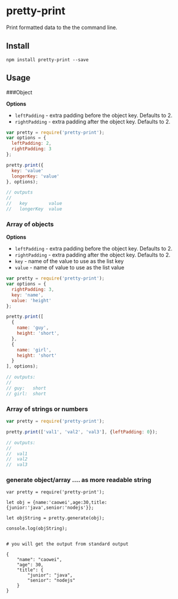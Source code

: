 pretty-print
============

Print formatted data to the the command line.

## Install

```
npm install pretty-print --save
```

## Usage

###Object

**Options**

* ` leftPadding ` - extra padding before the object key. Defaults to 2.
* ` rightPadding ` - extra padding after the object key. Defaults to 2.

```javascript
var pretty = require('pretty-print');
var options = {
  leftPadding: 2,
  rightPadding: 3
};

pretty.print({
  key: 'value'
  longerKey: 'value'
}, options);

// outputs
//
//   key        value
//   longerKey  value
```

### Array of objects

**Options**

* ` leftPadding ` - extra padding before the object key. Defaults to 2.
* ` rightPadding ` - extra padding after the object key. Defaults to 2.
* ` key ` - name of the value to use as the list key
* ` value ` - name of value to use as the list value

```javascript
var pretty = require('pretty-print');
var options = {
  rightPadding: 3,
  key: 'name',
  value: 'height'
};

pretty.print([
  {
    name: 'guy',
    height: 'short',
  },
  {
    name: 'girl',
    height: 'short'
  }
], options);

// outputs:
//
// guy:   short
// girl:  short
```

### Array of strings or numbers

```javascript
var pretty = require('pretty-print');

pretty.print(['val1', 'val2', 'val3'], {leftPadding: 0});

// outputs:
//
//  val1
//  val2
//  val3
```


### generate object/array .... as more readable string


```
var pretty = require('pretty-print');

let obj = {name:'caowei',age:30,title:{junior:'java',senior:'nodejs'}};

let objString = pretty.generate(obj);

console.log(objString);


# you will get the output from standard output

{
    "name": "caowei",
    "age": 30,
    "title": {
        "junior": "java",
        "senior": "nodejs"
    }
}


```
